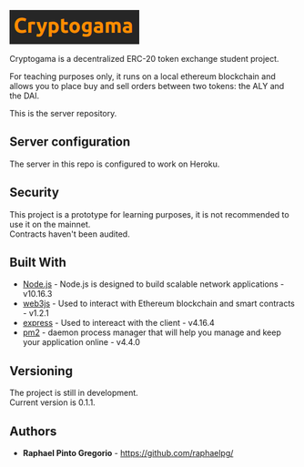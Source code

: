 ![Cryptogama title](https://github.com/raphaelpg/Cryptogama/blob/master/images/Title.PNG)

Cryptogama is a decentralized ERC-20 token exchange student project.  

For teaching purposes only, it runs on a local ethereum blockchain and allows you to place buy and sell orders between two tokens: the ALY and the DAI.  

This is the server repository.

## Server configuration

The server in this repo is configured to work on Heroku.    


## Security

This project is a prototype for learning purposes, it is not recommended to use it on the mainnet.  
Contracts haven't been audited.


## Built With

* [Node.js](https://nodejs.org/en/docs/) - Node.js is designed to build scalable network applications - v10.16.3  
* [web3js](https://web3js.readthedocs.io/en/v1.2.1/web3.html) - Used to interact with Ethereum blockchain and smart contracts - v1.2.1  
* [express](https://expressjs.com/en/starter/basic-routing.html) - Used to intereact with the client - v4.16.4  
* [pm2](https://pm2.keymetrics.io/docs/usage/pm2-doc-single-page/) - daemon process manager that will help you manage and keep your application online - v4.4.0  


## Versioning

The project is still in development.  
Current version is 0.1.1.  


## Authors

* **Raphael Pinto Gregorio** - https://github.com/raphaelpg/